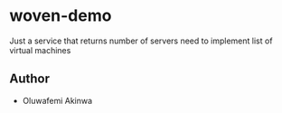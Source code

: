 # woven-demo
Just a service that returns number of servers need to implement list of virtual machines


## Author
- Oluwafemi Akinwa